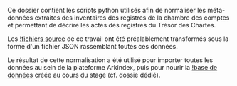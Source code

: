 Ce dossier contient les scripts python utilisés afin de normaliser les méta-données extraites des inventaires des registres de la chambre des comptes et permettant de décrire les actes des registres du Trésor des Chartes.

Les [!fichiers source](https://github.com/oriflamms/himanis/tree/master/Inventories/Systematic) de ce travail ont été préalablement transformés sous la forme d'un fichier JSON rassemblant toutes ces données.

Le résultat de cette normalisation a été utilisé pour importer toutes les données au sein de la plateforme Arkindex, puis pour nourir la [!base de données](https://heurist.huma-num.fr/HEURIST/heurist/?db=stutzmann_himanis) créée au cours du stage (cf. dossie dédié).